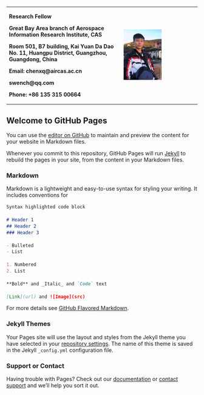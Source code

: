 <table border="0">
  <tr>
    <td width="60%">
      <p><b> Research Fellow</b></p>
      <p><b> Great Bay Area branch of Aerospace Information Research Institute, CAS</b></p>
      <p><b> Room 501, B7 building, Kai Yuan Da Dao No. 11, Huangpu District, Guangzhou, Guangdong, China</b></p>
      <p><b> Email: chenxq@aircas.ac.cn</b></p>
      <p><b> swench@qq.com</b></p>
      <p><b> Phone: +86 135 315 00664</b></p>
    </td>
  <td width="40%">
    <img src="/picture3-4.jpg" width="100">
    </td>
  </tr>
</table>


## Welcome to GitHub Pages

You can use the [editor on GitHub](https://github.com/swenchchen/xqchen-en.github.io/edit/gh-pages/index.md) to maintain and preview the content for your website in Markdown files.

Whenever you commit to this repository, GitHub Pages will run [Jekyll](https://jekyllrb.com/) to rebuild the pages in your site, from the content in your Markdown files.

### Markdown

Markdown is a lightweight and easy-to-use syntax for styling your writing. It includes conventions for

```markdown
Syntax highlighted code block

# Header 1
## Header 2
### Header 3

- Bulleted
- List

1. Numbered
2. List

**Bold** and _Italic_ and `Code` text

[Link](url) and ![Image](src)
```

For more details see [GitHub Flavored Markdown](https://guides.github.com/features/mastering-markdown/).

### Jekyll Themes

Your Pages site will use the layout and styles from the Jekyll theme you have selected in your [repository settings](https://github.com/swenchchen/xqchen-en.github.io/settings/pages). The name of this theme is saved in the Jekyll `_config.yml` configuration file.

### Support or Contact

Having trouble with Pages? Check out our [documentation](https://docs.github.com/categories/github-pages-basics/) or [contact support](https://support.github.com/contact) and we’ll help you sort it out.
